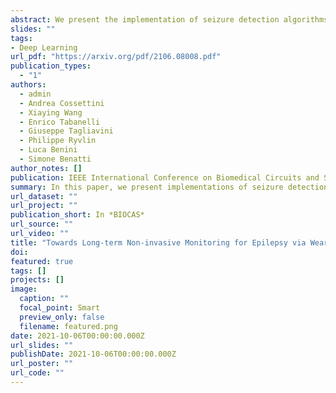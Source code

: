 ```yaml
---
abstract: We present the implementation of seizure detection algorithms based on a minimal number of EEG channels on a parallel ultra-low-power embedded platform. The analyses are based on the CHB-MIT dataset, and include explorations of different classification approaches (Support Vector Machines, Random Forest, Extra Trees, AdaBoost) and different pre/post-processing techniques to maximize sensitivity while guaranteeing no false alarms. We analyze global and subject-specific approaches, considering all 23-electrodes or only 4 temporal channels. For 8s window size and subject-specific approach, we report zero false positives and 100% sensitivity. These algorithms are parallelized and optimized for a parallel ultra-low power (PULP) platform, enabling 300h of continuous monitoring on a 300 mAh battery, in a wearable form factor and power budget. These results pave the way for the implementation of affordable, wearable, long-term epilepsy monitoring solutions with low false-positive rates and high sensitivity, meeting both patient and caregiver requirements.
slides: ""
tags:
- Deep Learning
url_pdf: "https://arxiv.org/pdf/2106.08008.pdf"
publication_types:
  - "1"
authors:
  - admin
  - Andrea Cossettini
  - Xiaying Wang
  - Enrico Tabanelli
  - Giuseppe Tagliavini
  - Philippe Ryvlin
  - Luca Benini
  - Simone Benatti
author_notes: []
publication: IEEE International Conference on Biomedical Circuits and Systems
summary: In this paper, we present implementations of seizure detection algorithms on a parallel ultra-low power platform.
url_dataset: ""
url_project: ""
publication_short: In *BIOCAS*
url_source: ""
url_video: ""
title: "Towards Long-term Non-invasive Monitoring for Epilepsy via Wearable EEG Devices"
doi: 
featured: true
tags: []
projects: []
image:
  caption: ""
  focal_point: Smart
  preview_only: false
  filename: featured.png
date: 2021-10-06T00:00:00.000Z
url_slides: ""
publishDate: 2021-10-06T00:00:00.000Z
url_poster: ""
url_code: ""
---
```

